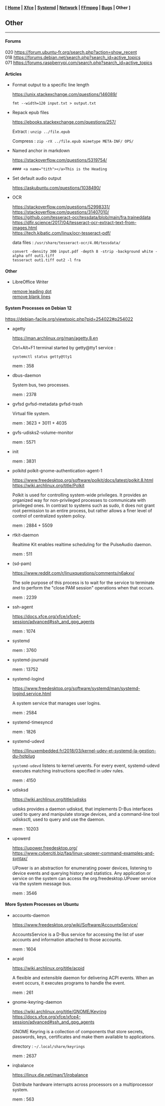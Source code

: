 <link href="style.css" rel="stylesheet"></link>

**[ [Home](00-Home.html) | [Xfce](05-Xfce.html) | [Systemd](10-Systemd.html) | [Network](15-Network.html) | [FFmpeg](20-FFmpeg.html) | [Bugs](25-Bugs.html) | Other ]**

## Other

---

#### Forums

020 https://forum.ubuntu-fr.org/search.php?action=show_recent  
018 https://forums.debian.net/search.php?search_id=active_topics  
071 https://forums.raspberrypi.com/search.php?search_id=active_topics  


#### Articles

* Format output to a specific line length
    
    https://unix.stackexchange.com/questions/146089/  
    
    `fmt --width=120 input.txt > output.txt`

* Repack epub files
    
    https://ebooks.stackexchange.com/questions/257/
    
    Extract : `unzip ../file.epub`
    
    Compress : `zip -rX ../file.epub mimetype META-INF/ OPS/`
    
* Named anchor in markdown
    
    https://stackoverflow.com/questions/5319754/  

    `#### <a name="tith"></a>This is the Heading`

* Set  default audio output
    
    https://askubuntu.com/questions/1038490/  

* OCR
    
    https://stackoverflow.com/questions/52998331/  
    https://stackoverflow.com/questions/31407010/  
    https://github.com/tesseract-ocr/tessdata/blob/main/fra.traineddata  
    https://dfir.science/2017/04/tesseract-ocr-extract-text-from-images.html  
    https://tech.kibatic.com/linux/ocr-tesseract-pdf/  
    
    data files : `/usr/share/tesseract-ocr/4.00/tessdata/`
    
    ```
    convert -density 300 input.pdf -depth 8 -strip -background white -alpha off out1.tiff
    tesseract out1.tiff out2 -l fra
    ```


#### Other

* LibreOffice Writer
    
    [remove leading dot](https://ask.libreoffice.org/t/how-to-remove-leading-dot-from-heading/56558/5)  
    [remove blank lines](https://ask.libreoffice.org/t/how-do-i-remove-blank-lines-between-paragraphs-in-libre-office-writer/32015/6)  


#### System Processes on Debian 12

https://debian-facile.org/viewtopic.php?pid=254022#p254022  

* agetty
    
    https://man.archlinux.org/man/agetty.8.en  
    
    Ctrl+Alt+F1 terminal started by getty@tty1 service :
    
    `systemctl status getty@tty1`
    
    mem : 358

* dbus-daemon
    
    System bus, two processes.
    
    mem : 2378

* gvfsd gvfsd-metadata gvfsd-trash
    
    Virtual file system.
    
    mem : 3623 + 3011 + 4035

* gvfs-udisks2-volume-monitor
    
    mem : 5571

* init
    
    mem : 3831

* polkitd polkit-gnome-authentication-agent-1
    
    https://www.freedesktop.org/software/polkit/docs/latest/polkit.8.html  
    https://wiki.archlinux.org/title/Polkit  
    
    Polkit is used for controlling system-wide privileges. It provides an organized way for non-privileged processes to communicate with privileged ones. In contrast to systems such as sudo, it does not grant root permission to an entire process, but rather allows a finer level of control of centralized system policy.
    
    mem : 2884 + 5509

* rtkit-daemon
    
    Realtime Kit enables realtime scheduling for the PulseAudio daemon.
    
    mem : 511

* (sd-pam)
    
    https://www.reddit.com/r/linuxquestions/comments/n6akxv/  
    
    The sole purpose of this process is to wait for the service to terminate and to perform the "close PAM session" operations when that occurs.
    
    mem : 2239

* ssh-agent
    
    https://docs.xfce.org/xfce/xfce4-session/advanced#ssh_and_gpg_agents  
    
    mem : 1074

* systemd
    
    mem : 3760

* systemd-journald
    
    mem : 13752

* systemd-logind
    
    https://www.freedesktop.org/software/systemd/man/systemd-logind.service.html  
    
    A system service that manages user logins.
    
    mem : 2584

* systemd-timesyncd
    
    mem : 1826

* systemd-udevd
    
    https://linuxembedded.fr/2018/03/kernel-udev-et-systemd-la-gestion-du-hotplug  
    
    `systemd-udevd` listens to kernel uevents. For every event, systemd-udevd executes matching instructions specified in udev rules.
    
    mem : 4150

* udisksd
    
    https://wiki.archlinux.org/title/udisks  
    
    udisks provides a daemon udisksd, that implements D-Bus interfaces used to query and manipulate storage devices, and a command-line tool udisksctl, used to query and use the daemon.
    
    mem : 10203

* upowerd
    
    https://upower.freedesktop.org/  
    https://www.cyberciti.biz/faq/linux-upower-command-examples-and-syntax/  
    
    UPower is an abstraction for enumerating power devices, listening to device events and querying history and statistics. Any application or service on the system can access the org.freedesktop.UPower service via the system message bus.
    
    mem : 3546


#### More System Processes on Ubuntu

* accounts-daemon
    
    https://www.freedesktop.org/wiki/Software/AccountsService/  
    
    AccountsService is a D-Bus service for accessing the list of user accounts and information attached to those accounts.
    
    mem : 1604

* acpid
    
    https://wiki.archlinux.org/title/acpid  
    
    A flexible and extensible daemon for delivering ACPI events. When an event occurs, it executes programs to handle the event.
    
    mem : 261

* gnome-keyring-daemon
    
    https://wiki.archlinux.org/title/GNOME/Keyring  
    https://docs.xfce.org/xfce/xfce4-session/advanced#ssh_and_gpg_agents  
    
    GNOME Keyring is a collection of components that store secrets, passwords, keys, certificates and make them available to applications.
    
    directory : `~/.local/share/keyrings`
    
    mem : 2637

* irqbalance
    
    https://linux.die.net/man/1/irqbalance  
    
    Distribute hardware interrupts across processors on a multiprocessor system.
    
    mem : 563


<!--

* How to disable DRM banner
    
    [https://www.reddit.com/r/firefox/comments/sgyu1s/how_to_disa](https://www.reddit.com/r/firefox/comments/sgyu1s/how_to_disable_enable_drm_banner_to_prompt/)  
    https://support.cdn.mozilla.net/ml/questions/1388341  

* CPU Load
    
    https://superuser.com/questions/443406/  
    
    `openssl speed -multi $(nproc --all)`

* XBindKeys
    
    https://www.nongnu.org/xbindkeys/xbindkeys.html  

-->


